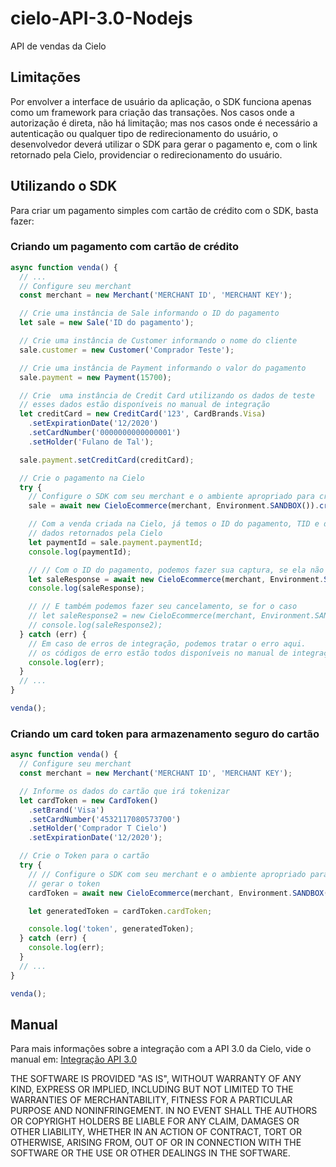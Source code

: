 # cielo-API-3.0-Nodejs

API de vendas da Cielo

## Limitações

Por envolver a interface de usuário da aplicação, o SDK funciona apenas como um framework para criação das transações. Nos casos onde a autorização é direta, não há limitação; mas nos casos onde é necessário a autenticação ou qualquer tipo de redirecionamento do usuário, o desenvolvedor deverá utilizar o SDK para gerar o pagamento e, com o link retornado pela Cielo, providenciar o redirecionamento do usuário.

## Utilizando o SDK

Para criar um pagamento simples com cartão de crédito com o SDK, basta fazer:

### Criando um pagamento com cartão de crédito

```typescript
async function venda() {
  // ...
  // Configure seu merchant
  const merchant = new Merchant('MERCHANT ID', 'MERCHANT KEY');

  // Crie uma instância de Sale informando o ID do pagamento
  let sale = new Sale('ID do pagamento');

  // Crie uma instância de Customer informando o nome do cliente
  sale.customer = new Customer('Comprador Teste');

  // Crie uma instância de Payment informando o valor do pagamento
  sale.payment = new Payment(15700);

  // Crie  uma instância de Credit Card utilizando os dados de teste
  // esses dados estão disponíveis no manual de integração
  let creditCard = new CreditCard('123', CardBrands.Visa)
    .setExpirationDate('12/2020')
    .setCardNumber('0000000000000001')
    .setHolder('Fulano de Tal');

  sale.payment.setCreditCard(creditCard);

  // Crie o pagamento na Cielo
  try {
    // Configure o SDK com seu merchant e o ambiente apropriado para criar a venda
    sale = await new CieloEcommerce(merchant, Environment.SANDBOX()).createSale(sale);

    // Com a venda criada na Cielo, já temos o ID do pagamento, TID e demais
    // dados retornados pela Cielo
    let paymentId = sale.payment.paymentId;
    console.log(paymentId);

    // // Com o ID do pagamento, podemos fazer sua captura, se ela não tiver sido capturada ainda
    let saleResponse = await new CieloEcommerce(merchant, Environment.SANDBOX()).captureSale(paymentId, 15700, 0);
    console.log(saleResponse);

    // // E também podemos fazer seu cancelamento, se for o caso
    // let saleResponse2 = new CieloEcommerce(merchant, Environment.SANDBOX()).cancelSale(paymentId, 15700);
    // console.log(saleResponse2);
  } catch (err) {
    // Em caso de erros de integração, podemos tratar o erro aqui.
    // os códigos de erro estão todos disponíveis no manual de integração.
    console.log(err);
  }
  // ...
}

venda();
```

### Criando um card token para armazenamento seguro do cartão

```typescript
async function venda() {
  // Configure seu merchant
  const merchant = new Merchant('MERCHANT ID', 'MERCHANT KEY');

  // Informe os dados do cartão que irá tokenizar
  let cardToken = new CardToken()
    .setBrand('Visa')
    .setCardNumber('4532117080573700')
    .setHolder('Comprador T Cielo')
    .setExpirationDate('12/2020');

  // Crie o Token para o cartão
  try {
    // // Configure o SDK com seu merchant e o ambiente apropriado para
    // gerar o token
    cardToken = await new CieloEcommerce(merchant, Environment.SANDBOX()).createCardToken(cardToken);

    let generatedToken = cardToken.cardToken;

    console.log('token', generatedToken);
  } catch (err) {
    console.log(err);
  }
  // ...
}

venda();
```

## Manual

Para mais informações sobre a integração com a API 3.0 da Cielo, vide o manual em: [Integração API 3.0](https://developercielo.github.io/Webservice-3.0/)



THE SOFTWARE IS PROVIDED "AS IS", WITHOUT WARRANTY OF ANY KIND, EXPRESS OR IMPLIED, INCLUDING BUT NOT LIMITED TO THE WARRANTIES OF MERCHANTABILITY, FITNESS FOR A PARTICULAR PURPOSE AND NONINFRINGEMENT. IN NO EVENT SHALL THE AUTHORS OR COPYRIGHT HOLDERS BE LIABLE FOR ANY CLAIM, DAMAGES OR OTHER LIABILITY, WHETHER IN AN ACTION OF CONTRACT, TORT OR OTHERWISE, ARISING FROM, OUT OF OR IN CONNECTION WITH THE SOFTWARE OR THE USE OR OTHER DEALINGS IN THE SOFTWARE.
